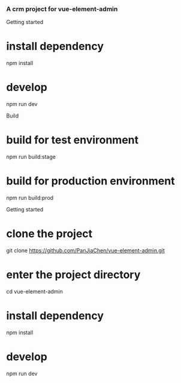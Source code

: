 ### A crm project for vue-element-admin 

Getting started
# install dependency
npm install

# develop
npm run dev

Build
# build for test environment
npm run build:stage

# build for production environment
npm run build:prod

Getting started
# clone the project
git clone https://github.com/PanJiaChen/vue-element-admin.git

# enter the project directory
cd vue-element-admin

# install dependency
npm install

# develop
npm run dev
